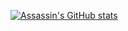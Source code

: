 [![Assassin's GitHub stats](https://github-readme-stats.vercel.app/api?username=AssassinCodes&count_private=true&show_icons=true&title_color=f11e45&cache_seconds=86400&bg_color=1a3950&icon_color=1accd6)](https://github.com/AssassinCodes/github-readme-stats)

<!--
**AssassinCodes/AssassinCodes** is a ✨ _special_ ✨ repository because its `README.md` (this file) appears on your GitHub profile.

Here are some ideas to get you started:

- 🔭 I’m currently working on ...
- 🌱 I’m currently learning ...
- 👯 I’m looking to collaborate on ...
- 🤔 I’m looking for help with ...
- 💬 Ask me about ...
- 📫 How to reach me: ...
- 😄 Pronouns: ...
- ⚡ Fun fact: ...
-->
